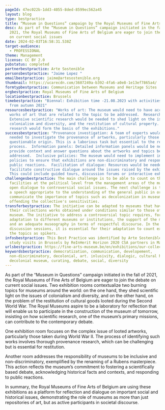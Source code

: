 ```yaml
---
pageId: 47ec022b-1dd3-4055-8ded-8599ec562a45
layout: blog
type: bestpractice
title: “Museum in Questions” campaign by the Royal Museums of Fine Arts of Belgium
desc: As part of the “Museum in Questions” campaign initiated in the fall of
  2021, the Royal Museums of Fine Arts of Belgium are eager to join the debate
  on current social issues
date: 2024-02-03T16:58:31.538Z
target-audience:
  - PROFESSIONAL
theme: Management
license: CC BY 2.0
pubstatus: completed
partnerbestpractice: Arte Sostenible
personsbestpractice: "Jaime Lopez "
emailbestpractice: jaime@artesostenible.org
thumbnail: https://ucarecdn.com/3607249a-b392-4fa6-a0e8-1e13ef7865a4/
formtypbestpractice: Communication between Museums and Heritage Sites
orgbestpractice: Royal Museums of Fine Arts of Belgium
locationbestpractice: Brussels
timebestpractice: "Biennal: Exhibition time -21.08.2023 with activities starting
  from autumn 2021"
resourcesbestpractice: "Works of art: The museum would need to have access to
  works of art that are related to the topic to be addressed.  Research:
  Extensive scientific research would be needed to shed light on the issues of
  colonialism and diversity, and the restitution of cultural property. This
  research would form the basis of the exhibitions."
successbestpractice: "Provenance investigation: A team of experts would be
  needed to investigate the provenance of artworks, particularly those of
  questionable origin. This is a laborious task but essential to the restitution
  process.  Information panels: Detailed information panels would be needed to
  provide context and answer questions about the artworks and topics being
  addressed.  Inclusive policies: The museum would need to implement inclusive
  policies to ensure that exhibitions are non-discriminatory and responsive to
  public reactions.  Facilitation of dialogue: Resources would be needed to
  facilitate constructive dialogue around the issues raised by the exhibitions.
  This could include guided tours, discussion forums or interactive exhibits."
challengesbestpractice: The main challenge is to be able to count on the
  facilities at the political level from the management areas of the museums to
  open dialogue to controversial social issues. The next challenge is to design
  a speech appropriate to the understanding of the general public in order to
  communicate the importance of topics such as decolonization in museums without
  offending the collective's sensitivities.
transferbestpractice: The initiative can be adapted to museums that have in
  their collections works obtained under conditions similar to those of this
  museum. The initiative to address a controversial topic requires, for its
  adaptation to different museums or institutions, the support of the management
  and an adequate museography in terms of respectful discourse. In the case of
  discussion sessions, it is essential for their adaptation to count experts on
  the topics as spikers.
infosbestpractice: This Best Practice was identified by Arte Sostenible during
  study visits in Brussels by ReInHerit Horizon 2020 CSA partners in May 2023.
urlsbestpractice: https://fine-arts-museum.be/en/exhibitions/our-collection-in-question
keywordsbestpractice: democratization, communication, developement,
  non-discriminatory, decolonial, art. inlusivity, dialogic, cultural heritage,
  decolonial museum, curating, debate, social, diversity
---
```

As part of the “Museum in Questions” campaign initiated in the fall of 2021, the Royal Museums of Fine Arts of Belgium are eager to join the debate on current social issues. Two exhibition rooms contextualize two burning topics for museums around the world: on the one hand, they shed scientific light on the issues of colonialism and diversity, and on the other hand, on the problem of the restitution of cultural goods looted during the Second World War. The Royal Museums aspire to be a laboratory for reflection that will enable us to participate in the construction of the museum of tomorrow, insisting on how scientific research, one of the museum’s primary missions, can contribute to the contemporary debate.

One exhibition room focuses on the complex issue of looted artworks, particularly those taken during World War II. The process of identifying such works involves thorough provenance research, which can be challenging but is essential for restitution.

Another room addresses the responsibility of museums to be inclusive and non-discriminatory, exemplified by the renaming of a Rubens masterpiece. This action reflects the museum’s commitment to fostering a scientifically based debate, acknowledging historical facts and contexts, and responding to public reactions.

In summary, the Royal Museums of Fine Arts of Belgium are using these exhibitions as a platform for reflection and dialogue on important social and historical issues, demonstrating the role of museums as more than just repositories of art, but as active participants in societal discourse.